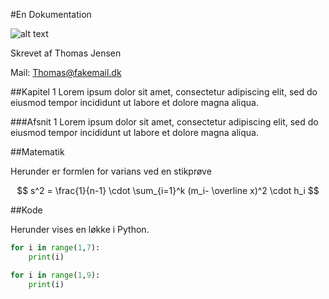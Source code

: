#En Dokumentation

![alt text](https://upload.wikimedia.org/wikipedia/commons/a/af/Tux.png)

Skrevet af Thomas Jensen

Mail: Thomas@fakemail.dk

<div id="toc"></div>

<div class="pb"></div>

##Kapitel 1
Lorem ipsum dolor sit amet, consectetur adipiscing elit, sed do eiusmod tempor incididunt ut labore et dolore magna aliqua.

###Afsnit 1
Lorem ipsum dolor sit amet, consectetur adipiscing elit, sed do eiusmod tempor incididunt ut labore et dolore magna aliqua.

##Matematik

Herunder er formlen for varians ved en stikprøve

$$ s^2 = \frac{1}{n-1} \cdot \sum_{i=1}^k (m_i- \overline x)^2 \cdot h_i $$

##Kode

Herunder vises en løkke i Python.

```Python
for i in range(1,7):
	print(i)
```

```Python
for i in range(1,9):
	print(i)
```